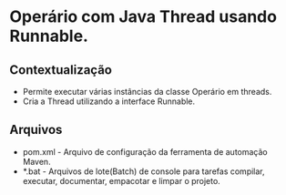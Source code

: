 # Operário com Java Thread usando Runnable.

## Contextualização

- Permite executar várias instâncias da classe Operário em threads.
- Cria a Thread utilizando a interface Runnable.

## Arquivos

- pom.xml - Arquivo de configuração da ferramenta de automação Maven.
- *.bat - Arquivos de lote(Batch) de console para tarefas compilar, executar, documentar, empacotar e limpar o projeto.